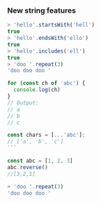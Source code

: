 ### New string features

```js
> 'hello'.startsWith('hell')
true
> 'hello'.endsWith('ello')
true
> 'hello'.includes('ell')
true
> 'doo '.repeat(3)
'doo doo doo '
```

```js
for (const ch of 'abc') {
  console.log(ch)
}
// Output:
// a
// b
// c
```

````js
const chars = [...'abc'];
// ['a', 'b', 'c']
```
````

```js
const abc = [1, 2, 3]
abc.reverse()
//[3,2,1]
```

```js
> 'doo '.repeat(3)
'doo doo doo '
```
